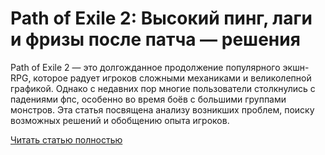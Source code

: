 # Path of Exile 2: Высокий пинг, лаги и фризы после патча — решения



Path of Exile 2 — это долгожданное продолжение популярного экшн-RPG, которое радует игроков сложными механиками и великолепной графикой. Однако с недавних пор многие пользователи столкнулись с падениями фпс, особенно во время боёв с большими группами монстров. Эта статья посвящена анализу возникших проблем, поиску возможных решений и обобщению опыта игроков.

[Читать статью полностью](https://xyberbara.com/gaming/path-of-exile-2-fps-patch/)
